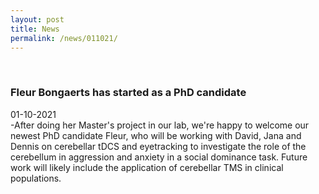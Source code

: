 ```yaml
---
layout: post
title: News
permalink: /news/011021/
---
```

<br>

<article class="post">
    <div class="post-meta">
    </div>
  <h3 class="post-title">Fleur Bongaerts has started as a PhD candidate</h3>
  <div class="post-meta">
    <time datetime="2021-11-07" itemprop="datePublished">
      01-10-2021
    </time>
  </div>
    -After doing her Master's project in our lab, we're happy to welcome our newest PhD candidate Fleur, who will be working with David, Jana and Dennis on cerebellar tDCS and eyetracking to investigate the role of the cerebellum in aggression and anxiety in a social dominance task. Future work will likely include the application of cerebellar TMS in clinical populations.
</article>
